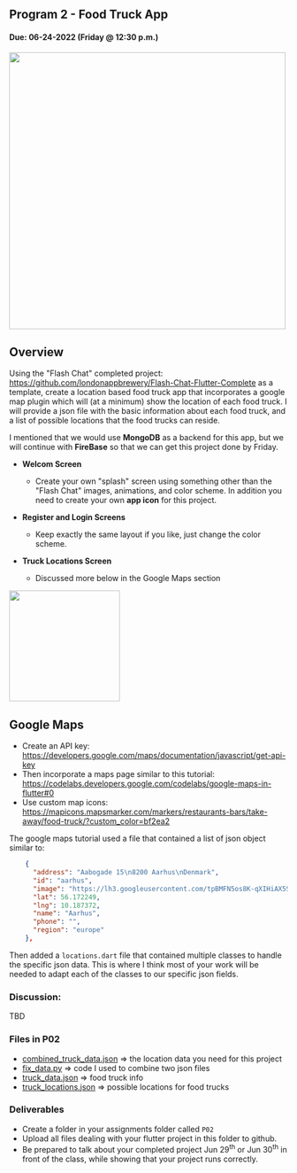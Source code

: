 ## Program  2 - Food Truck App

#### Due: 06-24-2022 (Friday @ 12:30 p.m.)

<img src="https://cs.msutexas.edu/~griffin/zcloud/zcloud-files/fast_food.png" width="500">

## Overview

Using the "Flash Chat" completed project: https://github.com/londonappbrewery/Flash-Chat-Flutter-Complete as a template, create a location based food truck app that incorporates a google map plugin which will (at a minimum) show the location of each food truck. I will provide a json file with the basic information about each food truck, and a list of possible locations that the food trucks can reside. 

I mentioned that we would use **MongoDB** as a backend for this app, but we will continue with **FireBase** so that we can get this project done by Friday. 

- **Welcom Screen**
  - Create your own "splash" screen using something other than the "Flash Chat" images, animations, and color scheme. In addition you need to create your own **app icon** for this project. 

- **Register and Login Screens**
  - Keep exactly the same layout if you like, just change the color scheme.

- **Truck Locations Screen**
  - Discussed more below in the Google Maps section

<img src="https://cs.msutexas.edu/~griffin/zcloud/zcloud-files/truck_locations.png" width="200">

## Google Maps

- Create an API key: https://developers.google.com/maps/documentation/javascript/get-api-key
- Then incorporate a maps page similar to this tutorial: https://codelabs.developers.google.com/codelabs/google-maps-in-flutter#0
- Use custom map icons: https://mapicons.mapsmarker.com/markers/restaurants-bars/take-away/food-truck/?custom_color=bf2ea2

The google maps tutorial used a file that contained a list of json object similar to: 

```json
    {
      "address": "Aabogade 15\n8200 Aarhus\nDenmark",
      "id": "aarhus",
      "image": "https://lh3.googleusercontent.com/tpBMFN5os8K-qXIHiAX5SZEmN5fCzIGrj9FdJtbZPUkC91ookSoY520NYn7fK5yqmh1L1m3F2SJA58v6Qps3JusdrxoFSwk6Ajv2K88",
      "lat": 56.172249,
      "lng": 10.187372,
      "name": "Aarhus",
      "phone": "",
      "region": "europe"
    },
```

Then added a `locations.dart` file that contained multiple classes to handle the specific json data. This is where I think most of your work will be needed to adapt each of the classes to our specific json fields.

### Discussion:


TBD


### Files in P02

- [combined_truck_data.json](combined_truck_data.json) => the location data you need for this project
- [fix_data.py](fix_data.py) => code I used to combine two json files
- [truck_data.json](truck_data.json) => food truck info
- [truck_locations.json](truck_locations.json) => possible locations for food trucks

### Deliverables


- Create a folder in your assignments folder called `P02`
- Upload all files dealing with your flutter project in this folder to github.
- Be prepared to talk about your completed project Jun 29<sup>th</sup> or Jun 30<sup>th</sup> in front of the class, while showing that your project runs correctly.


